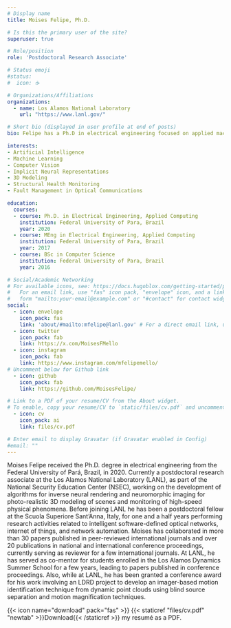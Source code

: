 ```yaml
---
# Display name
title: Moises Felipe, Ph.D.

# Is this the primary user of the site?
superuser: true

# Role/position
role: 'Postdoctoral Research Associate'

# Status emoji
#status:
#  icon: ☕️

# Organizations/Affiliations
organizations:
  - name: Los Alamos National Laboratory
    url: "https://www.lanl.gov/"

# Short bio (displayed in user profile at end of posts)
bio: Felipe has a Ph.D in electrical engineering focused on applied machine learning, AI, and computer vision for structural health monitoring of civil/mechanical infrastructures. With over 7 years of experience in the field, he has developed several algorithms for 3D imaging, modeling, and rendering. He has over 60 papers published in high-end peer-reviewed conferences and journals, as well as 2 book chapters. His work has been cited over 800 times according to Google Scholar.

interests:
- Artificial Intelligence
- Machine Learning
- Computer Vision
- Implicit Neural Representations
- 3D Modeling
- Structural Health Monitoring
- Fault Management in Optical Communications

education:
  courses:
  - course: Ph.D. in Electrical Engineering, Applied Computing
    institution: Federal University of Para, Brazil
    year: 2020
  - course: MEng in Electrical Engineering, Applied Computing
    institution: Federal University of Para, Brazil
    year: 2017
  - course: BSc in Computer Science
    institution: Federal University of Para, Brazil
    year: 2016

# Social/Academic Networking
# For available icons, see: https://docs.hugoblox.com/getting-started/page-builder/#icons
#   For an email link, use "fas" icon pack, "envelope" icon, and a link in the
#   form "mailto:your-email@example.com" or "#contact" for contact widget.
social:
  - icon: envelope
    icon_pack: fas
    link: 'about/#mailto:mfelipe@lanl.gov' # For a direct email link, use "mailto:test@example.org".
  - icon: twitter
    icon_pack: fab
    link: https://x.com/MoisesFMello
  - icon: instagram
    icon_pack: fab
    link: https://www.instagram.com/mfelipemello/
# Uncomment below for Github link
  - icon: github
    icon_pack: fab
    link: https://github.com/MoisesFelipe/

# Link to a PDF of your resume/CV from the About widget.
# To enable, copy your resume/CV to `static/files/cv.pdf` and uncomment the lines below.
  - icon: cv
    icon_pack: ai
    link: files/cv.pdf

# Enter email to display Gravatar (if Gravatar enabled in Config)
#email: ""
---
```


Moises Felipe received the Ph.D. degree in electrical engineering from the Federal University of Pará, Brazil, in 2020. Currently a postdoctoral research associate at the Los Alamos National Laboratory (LANL), as part of the National Security Education Center (NSEC), working on the development of algorithms for inverse neural rendering and neuromorphic imaging for photo-realistic 3D modeling of scenes and monitoring of high-speed physical phenomena. Before joining LANL he has been a postdoctoral fellow at the Scuola Superiore Sant’Anna, Italy, for one and a half years performing research activities related to intelligent software-defined optical networks, internet of things, and network automation. Moises has collaborated in more than 30 papers published in peer-reviewed international journals and over 20 publications in national and international conference proceedings, currently serving as reviewer for a few international journals. At LANL, he has served as co-mentor for students enrolled in the Los Alamos Dynamics Summer School for a few years, leading to papers published in conference proceedings. Also, while at LANL, he has been granted a conference award for his work involving an LDRD project to develop an imager-based motion identification technique from dynamic point clouds using blind source separation and motion magnification techniques.


{{< icon name="download" pack="fas" >}} {{< staticref "files/cv.pdf" "newtab" >}}Download{{< /staticref >}} my resumé as a PDF.

